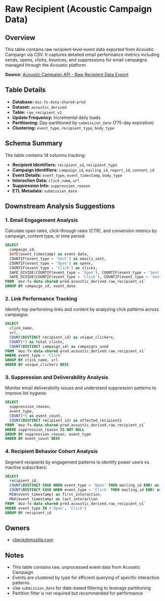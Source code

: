 # Raw Recipient (Acoustic Campaign Data)

## Overview

This table contains raw recipient-level event data exported from Acoustic Campaign via CSV. It captures detailed email performance metrics including sends, opens, clicks, bounces, and suppressions for email campaigns managed through the Acoustic platform.

**Source:** [Acoustic Campaign API - Raw Recipient Data Export](https://developer.goacoustic.com/acoustic-campaign/reference/rawrecipientdataexport)

## Table Details

- **Database:** `moz-fx-data-shared-prod`
- **Dataset:** `acoustic_derived`
- **Table:** `raw_recipient_v1`
- **Update Frequency:** Incremental daily loads
- **Partitioning:** Day-partitioned by `submission_date` (775-day expiration)
- **Clustering:** `event_type`, `recipient_type`, `body_type`

## Schema Summary

The table contains 14 columns tracking:
- **Recipient Identifiers:** `recipient_id`, `recipient_type`
- **Campaign Identifiers:** `campaign_id`, `mailing_id`, `report_id`, `content_id`
- **Event Details:** `event_type`, `event_timestamp`, `body_type`
- **Interaction Data:** `click_name`, `url`
- **Suppression Info:** `suppression_reason`
- **ETL Metadata:** `submission_date`

## Downstream Analysis Suggestions

### 1. Email Engagement Analysis
Calculate open rates, click-through rates (CTR), and conversion metrics by campaign, content type, or time period:
```sql
SELECT
  campaign_id,
  DATE(event_timestamp) as event_date,
  COUNTIF(event_type = 'Sent') as emails_sent,
  COUNTIF(event_type = 'Open') as opens,
  COUNTIF(event_type = 'Click') as clicks,
  SAFE_DIVIDE(COUNTIF(event_type = 'Open'), COUNTIF(event_type = 'Sent')) as open_rate,
  SAFE_DIVIDE(COUNTIF(event_type = 'Click'), COUNTIF(event_type = 'Sent')) as ctr
FROM `moz-fx-data-shared-prod.acoustic_derived.raw_recipient_v1`
GROUP BY campaign_id, event_date
```

### 2. Link Performance Tracking
Identify top-performing links and content by analyzing click patterns across campaigns:
```sql
SELECT
  click_name,
  url,
  COUNT(DISTINCT recipient_id) as unique_clickers,
  COUNT(*) as total_clicks,
  COUNT(DISTINCT campaign_id) as campaigns_used
FROM `moz-fx-data-shared-prod.acoustic_derived.raw_recipient_v1`
WHERE event_type = 'Click'
GROUP BY click_name, url
ORDER BY unique_clickers DESC
```

### 3. Suppression and Deliverability Analysis
Monitor email deliverability issues and understand suppression patterns to improve list hygiene:
```sql
SELECT
  suppression_reason,
  event_type,
  COUNT(*) as event_count,
  COUNT(DISTINCT recipient_id) as affected_recipients
FROM `moz-fx-data-shared-prod.acoustic_derived.raw_recipient_v1`
WHERE suppression_reason IS NOT NULL
GROUP BY suppression_reason, event_type
ORDER BY event_count DESC
```

### 4. Recipient Behavior Cohort Analysis
Segment recipients by engagement patterns to identify power users vs. inactive subscribers:
```sql
SELECT
  recipient_id,
  COUNT(DISTINCT CASE WHEN event_type = 'Open' THEN mailing_id END) as emails_opened,
  COUNT(DISTINCT CASE WHEN event_type = 'Click' THEN mailing_id END) as emails_clicked,
  MIN(event_timestamp) as first_interaction,
  MAX(event_timestamp) as last_interaction
FROM `moz-fx-data-shared-prod.acoustic_derived.raw_recipient_v1`
WHERE event_type IN ('Open', 'Click')
GROUP BY recipient_id
```

## Owners

- cbeck@mozilla.com

## Notes

- This table contains raw, unprocessed event data from Acoustic Campaign
- Events are clustered by type for efficient querying of specific interaction patterns
- Use `submission_date` for date-based filtering to leverage partitioning
- Partition filter is not required but recommended for performance
